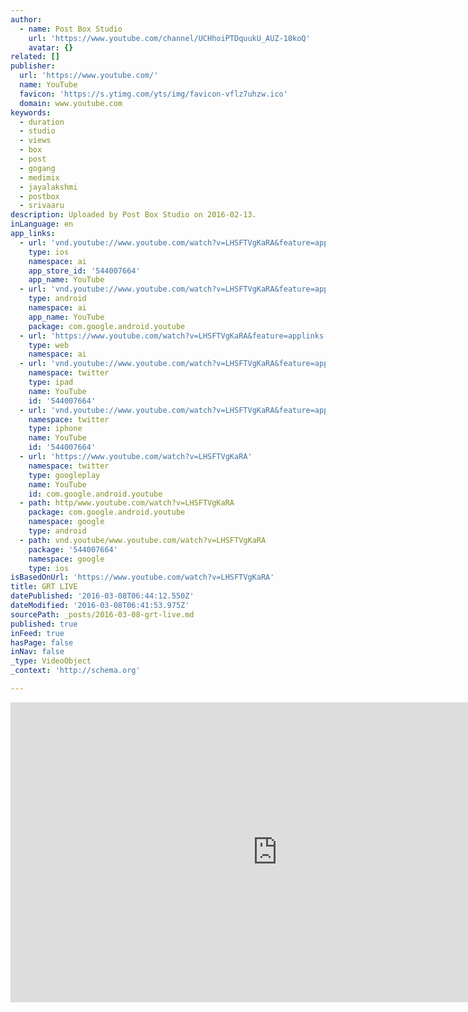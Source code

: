 ```yaml
---
author:
  - name: Post Box Studio
    url: 'https://www.youtube.com/channel/UCHhoiPTDquukU_AUZ-10koQ'
    avatar: {}
related: []
publisher:
  url: 'https://www.youtube.com/'
  name: YouTube
  favicon: 'https://s.ytimg.com/yts/img/favicon-vflz7uhzw.ico'
  domain: www.youtube.com
keywords:
  - duration
  - studio
  - views
  - box
  - post
  - gogang
  - medimix
  - jayalakshmi
  - postbox
  - srivaaru
description: Uploaded by Post Box Studio on 2016-02-13.
inLanguage: en
app_links:
  - url: 'vnd.youtube://www.youtube.com/watch?v=LHSFTVgKaRA&feature=applinks'
    type: ios
    namespace: ai
    app_store_id: '544007664'
    app_name: YouTube
  - url: 'vnd.youtube://www.youtube.com/watch?v=LHSFTVgKaRA&feature=applinks'
    type: android
    namespace: ai
    app_name: YouTube
    package: com.google.android.youtube
  - url: 'https://www.youtube.com/watch?v=LHSFTVgKaRA&feature=applinks'
    type: web
    namespace: ai
  - url: 'vnd.youtube://www.youtube.com/watch?v=LHSFTVgKaRA&feature=applinks'
    namespace: twitter
    type: ipad
    name: YouTube
    id: '544007664'
  - url: 'vnd.youtube://www.youtube.com/watch?v=LHSFTVgKaRA&feature=applinks'
    namespace: twitter
    type: iphone
    name: YouTube
    id: '544007664'
  - url: 'https://www.youtube.com/watch?v=LHSFTVgKaRA'
    namespace: twitter
    type: googleplay
    name: YouTube
    id: com.google.android.youtube
  - path: http/www.youtube.com/watch?v=LHSFTVgKaRA
    package: com.google.android.youtube
    namespace: google
    type: android
  - path: vnd.youtube/www.youtube.com/watch?v=LHSFTVgKaRA
    package: '544007664'
    namespace: google
    type: ios
isBasedOnUrl: 'https://www.youtube.com/watch?v=LHSFTVgKaRA'
title: GRT LIVE
datePublished: '2016-03-08T06:44:12.550Z'
dateModified: '2016-03-08T06:41:53.975Z'
sourcePath: _posts/2016-03-08-grt-live.md
published: true
inFeed: true
hasPage: false
inNav: false
_type: VideoObject
_context: 'http://schema.org'

---
```

<iframe src="https://cdn.embedly.com/widgets/media.html?src=https%3A%2F%2Fwww.youtube.com%2Fembed%2FLHSFTVgKaRA%3Ffeature%3Doembed&amp;url=https%3A%2F%2Fwww.youtube.com%2Fwatch%3Fv%3DLHSFTVgKaRA&amp;image=https%3A%2F%2Fi.ytimg.com%2Fvi%2FLHSFTVgKaRA%2Fhqdefault.jpg&amp;key=b7d04c9b404c499eba89ee7072e1c4f7&amp;type=text%2Fhtml&amp;schema=youtube" width="854" height="480" scrolling="no" frameborder="0" allowfullscreen="allowfullscreen" style=""></iframe>